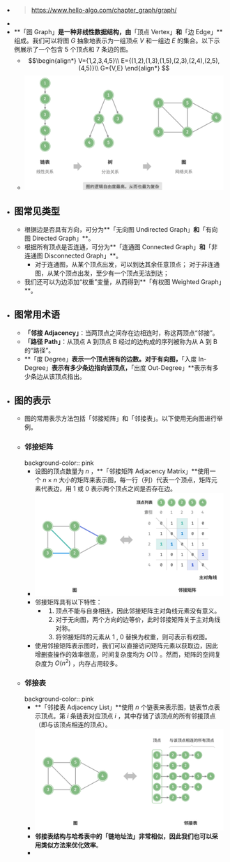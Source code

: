 - > https://www.hello-algo.com/chapter_graph/graph/
-
- **「图 Graph」**是一种非线性数据结构，由**「顶点 Vertex」**和**「边 Edge」**组成。我们可以将图 $G$ 抽象地表示为一组顶点 $V$ 和一组边 $E$ 的集合。以下示例展示了一个包含 5 个顶点和 7 条边的图。
	- $$\begin{align*}
	  V={1,2,3,4,5}\\
	  E={(1,2),(1,3),(1,5),(2,3),(2,4),(2,5),(4,5)}\\
	  G={V,E}
	  \end{align*}
	  $$
	- ![image.png](../assets/image_1686805686429_0.png)
- ## 图常见类型
	- 根据边是否具有方向，可分为**「无向图 Undirected Graph」**和**「有向图 Directed Graph」**。
	- 根据所有顶点是否连通，可分为**「连通图 Connected Graph」**和**「非连通图 Disconnected Graph」**。
		- 对于连通图，从某个顶点出发，可以到达其余任意顶点；
		  对于非连通图，从某个顶点出发，至少有一个顶点无法到达；
	- 我们还可以为边添加“权重”变量，从而得到**「有权图 Weighted Graph」**。
- ## 图常用术语
	- **「邻接 Adjacency」**：当两顶点之间存在边相连时，称这两顶点“邻接”。
	- **「路径 Path」**：从顶点 A 到顶点 B 经过的边构成的序列被称为从 A 到 B 的“路径”。
	- **「度 Degree」**表示一个顶点拥有的边数。对于有向图，**「入度 In-Degree」**表示有多少条边指向该顶点，**「出度 Out-Degree」**表示有多少条边从该顶点指出。
- ## 图的表示
	- 图的常用表示方法包括「邻接矩阵」和「邻接表」。以下使用无向图进行举例。
	- ### 邻接矩阵
	  background-color:: pink
		- 设图的顶点数量为 $n$ ，**「邻接矩阵 Adjacency Matrix」**使用一个 $n×n$ 大小的矩阵来表示图，每一行（列）代表一个顶点，矩阵元素代表边，用 1 或 0 表示两个顶点之间是否存在边。
		- ![image.png](../assets/image_1686806425517_0.png)
		- 邻接矩阵具有以下特性：
			- 1. 顶点不能与自身相连，因此邻接矩阵主对角线元素没有意义。
			  2. 对于无向图，两个方向的边等价，此时邻接矩阵关于主对角线对称。
			  3. 将邻接矩阵的元素从 1 , 0 替换为权重，则可表示有权图。
		- 使用邻接矩阵表示图时，我们可以直接访问矩阵元素以获取边，因此增删查操作的效率很高，时间复杂度均为 $O(1)$ 。然而，矩阵的空间复杂度为 $O(n^2)$ ，内存占用较多。
	- ### 邻接表
	  background-color:: pink
		- **「邻接表 Adjacency List」**使用 $n$ 个链表来表示图，链表节点表示顶点。第 $i$ 条链表对应顶点 $i$ ，其中存储了该顶点的所有邻接顶点（即与该顶点相连的顶点）。
		- ![image.png](../assets/image_1686806587830_0.png)
		- **邻接表结构与哈希表中的「链地址法」非常相似，因此我们也可以采用类似方法来优化效率**。
		-
